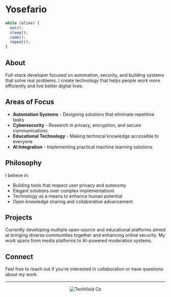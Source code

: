 # Yosefario

```javascript
while (alive) {
  eat();
  sleep();
  code();
  repeat();
}
```

## About

Full-stack developer focused on automation, security, and building systems that solve real problems. I create technology that helps people work more efficiently and live better digital lives.

## Areas of Focus

- **Automation Systems** - Designing solutions that eliminate repetitive tasks
- **Cybersecurity** - Research in privacy, encryption, and secure communications
- **Educational Technology** - Making technical knowledge accessible to everyone
- **AI Integration** - Implementing practical machine learning solutions

## Philosophy

I believe in:
- Building tools that respect user privacy and autonomy
- Elegant solutions over complex implementations
- Technology as a means to enhance human potential
- Open knowledge sharing and collaborative advancement

## Projects

Currently developing multiple open-source and educational platforms aimed at bringing diverse communities together and enhancing online security. My work spans from media platforms to AI-powered moderation systems.

## Connect

Feel free to reach out if you're interested in collaboration or have questions about my work.

---

<div align="center">
  <img src="https://img.shields.io/badge/TechVoid-Co-blue?style=flat-square" alt="TechVoid Co">
</div>
